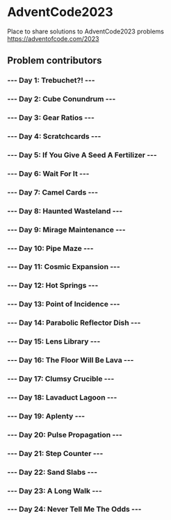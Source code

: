 # AdventCode2023

Place to share solutions to AdventCode2023 problems
<https://adventofcode.com/2023>

## Problem contributors

### --- Day 1: Trebuchet?! ---

### --- Day 2: Cube Conundrum ---

### --- Day 3: Gear Ratios ---

### --- Day 4: Scratchcards ---

### --- Day 5: If You Give A Seed A Fertilizer ---

### --- Day 6: Wait For It ---

### --- Day 7: Camel Cards ---

### --- Day 8: Haunted Wasteland ---

### --- Day 9: Mirage Maintenance ---

### --- Day 10: Pipe Maze ---

### --- Day 11: Cosmic Expansion ---

### --- Day 12: Hot Springs ---

### --- Day 13: Point of Incidence ---

### --- Day 14: Parabolic Reflector Dish ---

### --- Day 15: Lens Library ---

### --- Day 16: The Floor Will Be Lava ---

### --- Day 17: Clumsy Crucible ---

### --- Day 18: Lavaduct Lagoon ---

### --- Day 19: Aplenty ---

### --- Day 20: Pulse Propagation ---

### --- Day 21: Step Counter ---

### --- Day 22: Sand Slabs ---

### --- Day 23: A Long Walk ---

### --- Day 24: Never Tell Me The Odds ---
